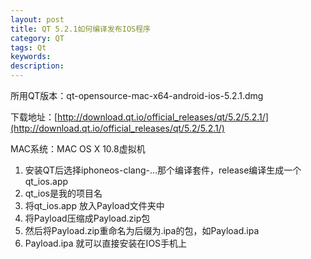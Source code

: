 ```yaml
---
layout: post
title: QT 5.2.1如何编译发布IOS程序
category: QT
tags: Qt
keywords: 
description: 
---
```


所用QT版本：qt-opensource-mac-x64-android-ios-5.2.1.dmg

下载地址：[http://download.qt.io/official_releases/qt/5.2/5.2.1/](http://download.qt.io/official_releases/qt/5.2/5.2.1/)

MAC系统：MAC OS X 10.8虚拟机

1. 安装QT后选择iphoneos-clang-...那个编译套件，release编译生成一个 qt_ios.app
2. qt_ios是我的项目名
3. 将qt_ios.app 放入Payload文件夹中
4. 将Payload压缩成Payload.zip包
5. 然后将Payload.zip重命名为后缀为.ipa的包，如Payload.ipa
6. Payload.ipa 就可以直接安装在IOS手机上